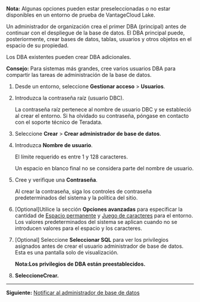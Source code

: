 **Nota:** Algunas opciones pueden estar preseleccionadas o no estar disponibles en un entorno de prueba de VantageCloud Lake.

Un administrador de organización crea el primer DBA (principal) antes de continuar con el despliegue de la base de datos. El DBA principal puede, posteriormente, crear bases de datos, tablas, usuarios y otros objetos en el espacio de su propiedad.

Los DBA existentes pueden crear DBA adicionales.

**Consejo:** Para sistemas más grandes, cree varios usuarios DBA para compartir las tareas de administración de la base de datos.

1.  Desde un entorno, seleccione **Gestionar acceso** > **Usuarios**.


1.  Introduzca la contraseña raíz (usuario DBC).

    La contraseña raíz pertenece al nombre de usuario DBC y se estableció al crear el entorno. Si ha olvidado su contraseña, póngase en contacto con el soporte técnico de Teradata.


1.  Seleccione **Crear** > **Crear administrador de base de datos**.


1.  Introduzca **Nombre de usuario**.

    El límite requerido es entre 1 y 128 caracteres.

    Un espacio en blanco final no se considera parte del nombre de usuario.


1.  Cree y verifique una **Contraseña**.

    Al crear la contraseña, siga los controles de contraseña predeterminados del sistema y la política del sitio.


1.  [Optional]Utilice la sección **Opciones avanzadas** para especificar la cantidad de [Espacio permanente](yvc1731523611301.md) y [Juego de caracteres](hnk1731523638342.md) para el entorno. Los valores predeterminados del sistema se aplican cuando no se introducen valores para el espacio y los caracteres.


1.  [Optional] Seleccione **Seleccionar SQL** para ver los privilegios asignados antes de crear el usuario administrador de base de datos. Esta es una pantalla solo de visualización.

    **Nota:Los privilegios de DBA están preestablecidos.**


1.   **SeleccioneCrear.**


---

**Siguiente:** [Notificar al administrador de base de datos](xnm1723830877831.md)

